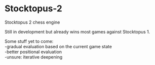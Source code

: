 # Stocktopus-2
Stocktopus 2 chess engine

Still in development but already wins most games against Stocktopus 1.

Some stuff yet to come:   
-gradual evaluation based on the current game state   
-better positional evaluation   
-unsure: iterative deepening
